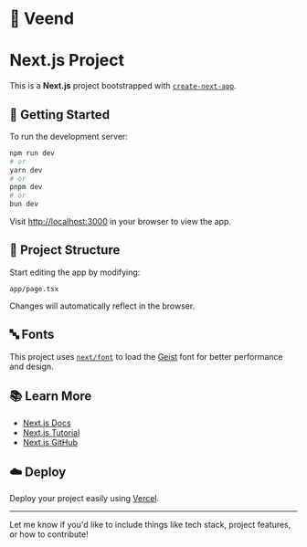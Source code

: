 # 🚀 Veend

# Next.js Project

This is a **Next.js** project bootstrapped with [`create-next-app`](https://nextjs.org/docs/app/api-reference/cli/create-next-app).

## 🚀 Getting Started

To run the development server:

```bash
npm run dev
# or
yarn dev
# or
pnpm dev
# or
bun dev
```

Visit [http://localhost:3000](http://localhost:3000) in your browser to view the app.

## 📁 Project Structure

Start editing the app by modifying:

```
app/page.tsx
```

Changes will automatically reflect in the browser.

## 🔤 Fonts

This project uses [`next/font`](https://nextjs.org/docs/app/building-your-application/optimizing/fonts) to load the [Geist](https://vercel.com/font) font for better performance and design.

## 📚 Learn More

- [Next.js Docs](https://nextjs.org/docs)
- [Next.js Tutorial](https://nextjs.org/learn)
- [Next.js GitHub](https://github.com/vercel/next.js)

## ☁️ Deploy

Deploy your project easily using [Vercel](https://vercel.com/new).

---

Let me know if you'd like to include things like tech stack, project features, or how to contribute!
